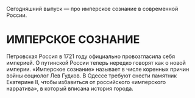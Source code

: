 Сегодняшний выпуск — про имперское сознание в современной России. 

# ИМПЕРСКОЕ СОЗНАНИЕ
Петровская Россия в 1721 году официально провозгласила себя империей. О путинской России теперь нередко говорят как о новой империи. «Имперское сознание» называет в числе коренных причин войны социолог Лев Гудков. В Одессе требуют снести памятник Екатерине II, чтобы избавиться от российского «имперского нарратива», в который вписана история города.

